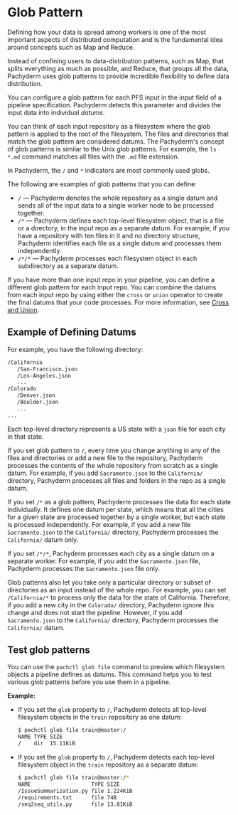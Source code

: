 # Glob Pattern

Defining how your data is spread among workers is one of
the most important aspects of distributed computation and is
the fundamental idea around concepts such as Map and Reduce.

Instead of confining users to data-distribution patterns,
such as Map, that splits everything as much as possible, and
Reduce, that groups all the data, Pachyderm
uses glob patterns to provide incredible flexibility to
define data distribution.

You can configure a glob pattern for each PFS input in
the input field of a pipeline specification. Pachyderm detects
this parameter and divides the input data into
individual *datums*.

You can think of each input repository as a filesystem where
the glob pattern is applied to the root of the
filesystem. The files and directories that match the
glob pattern are considered datums. The Pachyderm's
concept of glob patterns is similar to the Unix glob patterns.
For example, the `ls *.md` command matches all files with the
`.md` file extension.

In Pachyderm, the `/` and `*` indicators are most
commonly used globs.

The following are examples of glob patterns that you can define:

* `/` — Pachyderm denotes the whole repository as a
  single datum and sends all of the input data to a
  single worker node to be processed together.
* `/*` — Pachyderm defines each top-level filesystem
  object, that is a file or a directory, in the input
  repo as a separate datum. For example,
  if you have a repository with ten files in it and no
  directory structure, Pachyderm identifies each file as a
  single datum and processes them independently.
* `/*/*` — Pachyderm processes each filesystem object
  in each subdirectory as a separate datum.

<!-- Add the ohmyglob examples here-->

If you have more than one input repo in your pipeline,
you can define a different glob pattern for each input
repo. You can combine the datums from each input repo
by using either the `cross` or `union` operator to
create the final datums that your code processes.
For more information, see [Cross and Union](cross-union.html).

## Example of Defining Datums

For example, you have the following directory:

```bash
/California
   /San-Francisco.json
   /Los-Angeles.json
   ...
/Colorado
   /Denver.json
   /Boulder.json
   ...
...
```

Each top-level directory represents a US
state with a `json` file for each city in that state.

If you set glob pattern to `/`, every time
you change anything in any of the
files and directories or add a new file to the
repository, Pachyderm processes the contents
of the whole repository from scratch as a single datum.
For example, if you add `Sacramento.json` to the
`California/` directory, Pachyderm processes all files
and folders in the repo as a single datum.

If you set `/*` as a glob pattern, Pachyderm processes
the data for each state individually. It
defines one datum per state, which means that all the cities for
a given state are processed together by a single worker, but each
state is processed independently. For example, if you add a new file
`Sacramento.json` to the `California/` directory, Pachyderm
processes the `California/` datum only.

If you set `/*/*`, Pachyderm processes each city as a single
datum on a separate worker. For example, if you add
the `Sacramento.json` file, Pachyderm processes the
`Sacramento.json` file only.

Glob patterns also let you take only a particular directory or subset of
directories as an input instead of the whole repo. For example,
you can set `/California/*` to process only the data for the state of
California. Therefore, if you add a new city in the `Colorado/` directory,
Pachyderm ignore this change and does not start the pipeline.
However, if you add  `Sacramento.json` to the `California/` directory,
Pachyderm  processes the `California/` datum.


## Test glob patterns

You can use the `pachctl glob file` command to preview which filesystem
objects a pipeline defines as datums. This command helps
you to test various glob patterns before you use them in a pipeline.

**Example:**

* If you set the `glob` property to `/`, Pachyderm detects all
top-level filesystem objects in the `train` repository as one
datum:

  ```bash
  $ pachctl glob file train@master:/
  NAME TYPE SIZE
  /    dir  15.11KiB
  ```

* If you set the `glob` property to `/`, Pachyderm detects each
top-level filesystem object in the `train` repository as a separate
datum:

  ```bash
  $ pachctl glob file train@master:/*
  NAME                   TYPE SIZE
  /IssueSummarization.py file 1.224KiB
  /requirements.txt      file 74B
  /seq2seq_utils.py      file 13.81KiB
  ```
